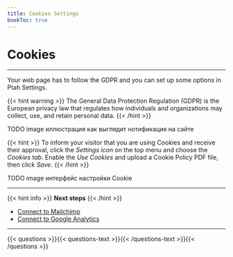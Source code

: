 ```yaml
---
title: Cookies Settings
bookToc: true
---
```


# Cookies
***

Your web page has to follow the GDPR and you can set up some options in Ptah Settings.

{{< hint warning >}}
The General Data Protection Regulation (GDPR) is the European privacy law that regulates how individuals and organizations may collect, use, and retain personal data.
{{< /hint >}}

TODO image иллюстрация как выглядит нотификация на сайте

{{< hint >}}
To inform your visitor that you are using Cookies and receive their approval, click the *Settings icon* on the top menu and choose the *Cookies tab*. 
Enable the *Use Cookies* and upload a Cookie Policy PDF file, then click *Save*.
{{< /hint >}}

TODO image интерфейс настройки Cookie

***

{{< hint info >}}
**Next steps**
{{< /hint >}}

- [Connect to Mailchimp](/docs/integrations-mailchimp/)
- [Connect to Google Analytics](/docs/integrations-ga/)

***

{{< questions >}}{{< questions-text >}}{{< /questions-text >}}{{< /questions >}}
